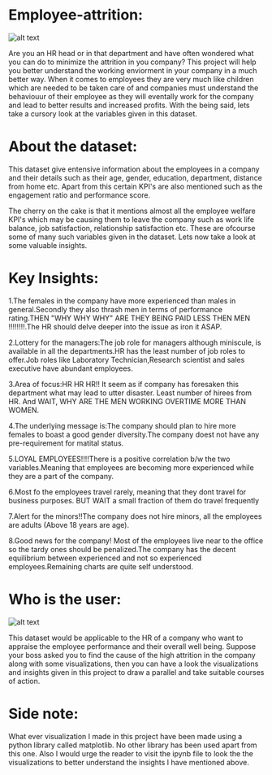 # Employee-attrition:

![alt text](https://png.pngtree.com/png-vector/20190120/ourlarge/pngtree-beauty-secretary-business-office-png-image_495176.jpg)

Are you an HR head or in that department and have often wondered what you can do to minimize the attrition in you company? This project will help you better understand the working enviorment in your company in a much better way. When it comes to employees they are very much like children which are needed to be taken care of and companies must understand the behaviouur of their employee as they will eventally work for the company and lead to better results and increased profits. With the being said, lets take a cursory look at the variables given in this dataset.

# About the dataset:

This dataset give entensive information about the employees in a company and their details such as their age, gender, education, department, distance from home etc. Apart from this certain KPI's are also mentioned such as the engagement ratio and performance score. 

The cherry on the cake is that it mentions almost all the employee welfare KPI's which may be causing them to leave the company such as work life balance, job satisfaction, relationship satisfaction etc. These are ofcourse some of many such variables given in the dataset. Lets now take a look at some valuable insights.

# Key Insights:

1.The females in the company have more experienced than males in general.Secondly they also thrash men in terms of performance rating.THEN "WHY WHY WHY" ARE THEY BEING PAID LESS THEN MEN !!!!!!!!.The HR should delve deeper into the issue as iron it ASAP.

2.Lottery for the managers:The job role for managers although miniscule, is available in all the departments.HR has the least number of job roles to offer.Job roles like Laboratory Technician,Research scientist and sales executive have abundant employees.

3.Area of focus:HR HR HR!! It seem as if company has foresaken this department what may lead to utter disaster. Least number of hirees from HR. And WAIT, WHY ARE THE MEN WORKING OVERTIME MORE THAN WOMEN.

4.The underlying message is:The company should plan to hire more females to boast a good gender diversity.The company doest not have any pre-requirement for matital status.

5.LOYAL EMPLOYEES!!!!There is a positive correlation b/w the two variables.Meaning that employees are becoming more experienced while they are a part of the company.

6.Most fo the employees travel rarely, meaning that they dont travel for business purposes. BUT WAIT a small fraction of them do travel frequently

7.Alert for the minors!!The company does not hire minors, all the employees are adults (Above 18 years are age).

8.Good news for the company! Most of the employees live near to the office so the tardy ones should be penalized.The company has the decent equilibrium between experienced and not so experienced employees.Remaining charts are quite self understood.

# Who is the user:

![alt text](https://ceacopiniones.es/wp-content/uploads/2019/03/user-8-1024x1024.png)

This dataset would be applicable to the HR of a company who want to appraise the employee performance and their overall well being. Suppose your boss asked you to find the cause of the high attrition in the company along with some visualizations, then you can have a look the visualizations and insights given in this project to draw a parallel and take suitable courses of action.

# Side note:

What ever visualization I made in this project have been made using a python library called matplotlib. No other library has been used apart from this one. Also I would urge the reader to visit the ipynb file to look the the visualizations to better understand the insights I have mentioned above.
